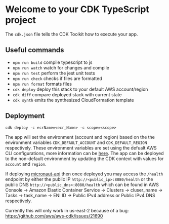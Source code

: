 # Welcome to your CDK TypeScript project

The `cdk.json` file tells the CDK Toolkit how to execute your app.

## Useful commands

- `npm run build` compile typescript to js
- `npm run watch` watch for changes and compile
- `npm run test` perform the jest unit tests
- `npm run check` checks if files are formatted
- `npm run format` formats files
- `cdk deploy` deploy this stack to your default AWS account/region
- `cdk diff` compare deployed stack with current state
- `cdk synth` emits the synthesized CloudFormation template

## Deployment

`cdk deploy -c ecrName=<ecr_Name> -c scope=<scope>`

The app will set the environment (account and region) based on the the environment variables `CDK_DEFAULT_ACCOUNT` and `CDK_DEFAULT_REGION` respectively. These environment variables are set using the defualt AWS CLI configurations, more information can be [here](https://docs.aws.amazon.com/cdk/v2/guide/environments.html). The app can be deployed to the non-default environment by updating the CDK context with values for `account` and `region`.

If deploying [micronaut-api](../api/README.md) then once deployed you may access the `/health` endpoint by either the public IP `http://<public_ip>:8080/health` or the public DNS `http://<public_dns>:8080/health` which can be found in AWS Console -> Amazon Elastic Container Service -> Clusters -> cluser_name -> Tasks -> task_name -> ENI ID -> Public IPv4 address or Public IPv4 DNS respectively.

Currently this will only work in us-east-2 because of a bug: https://github.com/aws/aws-cdk/issues/21690
